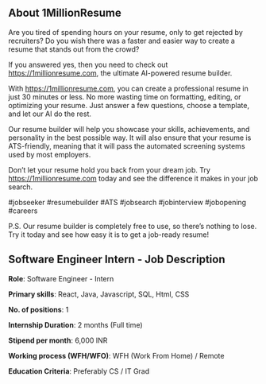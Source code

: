 ## About 1MillionResume

Are you tired of spending hours on your resume, only to get rejected by recruiters? Do you wish there was a faster and easier way to create a resume that stands out from the crowd?

If you answered yes, then you need to check out https://1millionresume.com, the ultimate AI-powered resume builder.

With https://1millionresume.com, you can create a professional resume in just 30 minutes or less. No more wasting time on formatting, editing, or optimizing your resume. Just answer a few questions, choose a template, and let our AI do the rest.

Our resume builder will help you showcase your skills, achievements, and personality in the best possible way. It will also ensure that your resume is ATS-friendly, meaning that it will pass the automated screening systems used by most employers.

Don’t let your resume hold you back from your dream job. Try https://1millionresume.com today and see the difference it makes in your job search.

#jobseeker #resumebuilder #ATS #jobsearch #jobinterview #jobopening #careers

P.S. Our resume builder is completely free to use, so there’s nothing to lose. Try it today and see how easy it is to get a job-ready resume!


## Software Engineer Intern - Job Description

**Role**: Software Engineer - Intern

**Primary skills**: React, Java, Javascript, SQL, Html, CSS

**No. of positions**: 1

**Internship Duration**: 2 months (Full time)

**Stipend per month**: 6,000 INR

**Working process (WFH/WFO)**: WFH (Work From Home) / Remote

**Education Criteria**: Preferably CS / IT Grad

